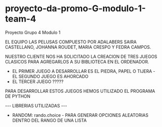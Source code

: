 # proyecto-da-promo-G-modulo-1-team-4
Proyecto Grupo 4 Modulo 1

EL EQUIPO LAS PELUSAS COMPUESTO POR ADALABERS SAIRA CASTELLANO, JOHANNA ROUDET, MARIA CRESPO Y FEDRA CAMPOS.

NUESTRO CLIENTE NOS HA SOLICITADO LA CREACION DE TRES JUEGOS CLASICOS PARA AGREGARLOS A SU BIBLIOTECA EN EL ORDENADOR. 

- EL PRIMER JUEGO A DESARROLLAR ES EL PIEDRA, PAPEL O TIJERA
-EL SEGUNDO JUEGO ES  AHORCADO
- EL TERCER JUEGO ?????




PARA DESARROLLAR ESTOS JUEGOS HEMOS UTILIZADO EL PROGRAMA DE PYTHON 


  ---  LIBRERIAS UTILIZADAS ---

  - RANDOM: rando.choice - PARA GENERAR OPCIONES ALEATORIAS DENTRO DEL RANGO DE UNA LISTA